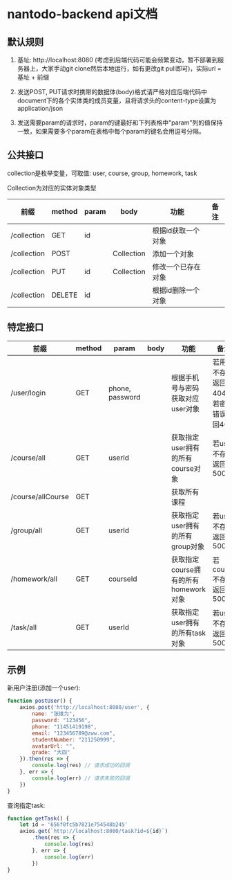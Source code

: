 # nantodo-backend api文档

## 默认规则

1. 基址: http://localhost:8080 (考虑到后端代码可能会频繁变动，暂不部署到服务器上，大家手动git clone然后本地运行，如有更改git pull即可)，实际url = 基址 + 前缀

2. 发送POST, PUT请求时携带的数据体(body)格式请严格对应后端代码中document下的各个实体类的成员变量，且将请求头的content-type设置为application/json

3. 发送需要param的请求时，param的键最好和下列表格中"param"列的值保持一致，如果需要多个param在表格中每个param的键名会用逗号分隔。

## 公共接口

collection是枚举变量，可取值: user, course, group, homework, task

Collection为对应的实体对象类型

| 前缀          | method | param | body       | 功能         | 备注  |
| ----------- | ------ | ----- | ---------- | ---------- | --- |
| /collection | GET    | id    |            | 根据id获取一个对象 |     |
| /collection | POST   |       | Collection | 添加一个对象     |     |
| /collection | PUT    | id    | Collection | 修改一个已存在对象  |     |
| /collection | DELETE | id    |            | 根据id删除一个对象 |     |

## 特定接口

| 前缀                | method | param           | body | 功能                        | 备注                     |
| ----------------- | ------ | --------------- | ---- | ------------------------- | ---------------------- |
| /user/login       | GET    | phone, password |      | 根据手机号与密码获取对应user对象        | 若用户不存在返回404，若密码错误返回401 |
| /course/all       | GET    | userId          |      | 获取指定user拥有的所有course对象     | 若user不存在返回500          |
| /course/allCourse | GET    |                 |      | 获取所有课程                    |                        |
| /group/all        | GET    | userId          |      | 获取指定user拥有的所有group对象      | 若user不存在返回500          |
| /homework/all     | GET    | courseId        |      | 获取指定course拥有的所有homework对象 | 若course不存在返回500        |
| /task/all         | GET    | userId          |      | 获取指定user拥有的所有task对象       | 若user不存在返回500          |

## 示例

新用户注册(添加一个user):

```javascript
function postUser() {
    axios.post('http://localhost:8080/user', {
        name: "张维为",
        password: "123456",
        phone: "11451419198",
        email: "123456789@zww.com",
        studentNumber: "211250999",
        avatarUrl: "",
        grade: "大四"
    }).then(res => {
        console.log(res) // 请求成功的回调
    }, err => {
        console.log(err) // 请求失败的回调
    })
}
```

查询指定task:

```javascript
function getTask() {
    let id = '656f0fc5b7821e754548b245'
    axios.get(`http://localhost:8080/task?id=${id}`)
        .then(res => {
            console.log(res)
        }, err => {
            console.log(err)
        })
}
```


